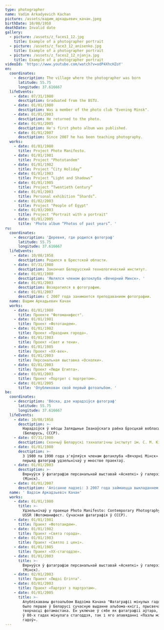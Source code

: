 ```yaml
---
type: photographer
name: Vadim Arkadyevich Kachan
picture: /assets/вадим_аркадьевич_качан.jpeg
birthDate: 10/08/1958
deathDate: Invalid date
gallery:
  - picture: /assets/z_faces1_12.jpg
    title: Example of a photographer portrait
  - picture: /assets/z_face3_12_anisenko.jpg
    title: Example of a photographer portrait
  - picture: /assets/z_faces2_12_njanja.jpg
    title: Example of a photographer portrait
videoId: 'https://www.youtube.com/watch?v=odP4XhcHZoY'
en:
  coordinates:
    - description: The village where the photographer was born
      latitude: 55.75
      longitude: 37.616667
  lifeEvents:
    - date: 07/31/1980
      desctiption: Graduated from the BSTU.
    - date: 01/01/1980
      desctiption: Was a member of the photo club "Evening Minsk".
    - date: 01/01/2003
      desctiption: He returned to the photo.
    - date: 01/01/2005
      desctiption: He's first photo album was published.
    - date: 01/01/2007
      desctiption: Since 2007 he has been teaching photography.
  works:
    - date: 01/01/1980
      title: Project Photo Manifesto.
    - date: 01/01/1981
      title: Project "Phototandem"
    - date: 01/01/1982
      title: Project “City Holiday”
    - date: 01/01/1983
      title: Project “Light and Shadows”
    - date: 01/01/1985
      title: Project “Twentieth Century”
    - date: 01/01/2003
      title: Personal exhibition “Shards”.
    - date: 01/02/2003
      title: Project "People of Egypt"
    - date: 01/03/2003
      title: Project "Portrait with a portrait"
    - date: 01/01/2005
      title: 'Photo album “Photos of past years”. '
ru:
  coordinates:
    - description: 'Деревня, где родился фотограф'
      latitude: 55.75
      longitude: 37.616667
  lifeEvents:
    - date: 10/08/1958
      desctiption: Родился в Брестской области.
    - date: 07/31/1980
      desctiption: Закончил Белорусский технологический институт.
    - date: 01/01/1980
      desctiption: 'Являлся членом фотоклуба «Вечерний Минск». '
    - date: 01/01/2003
      desctiption: Возвратился в фотографию.
    - date: 01/01/2007
      desctiption: С 2007 года занимается преподаванием фотографии.
  name: Вадим Аркадьевич Качан
  works:
    - date: 01/01/1980
      title: Проекте "Фотоманифест".
    - date: 01/01/1981
      title: Проект «Фототандем».
    - date: 01/01/1982
      title: Проект «Праздник города».
    - date: 01/01/1983
      title: Проект «Свет и тени».
    - date: 01/01/1985
      title: Проект «ХХ-век».
    - date: 01/01/2003
      title: Персональная выставка «Осколки».
    - date: 02/01/2003
      title: Проект «Люди Египта».
    - date: 03/01/2003
      title: Проект «Портрет с портретом».
    - date: 01/01/2005
      title: 'Опубликован свой первый фотоальбом. '
be:
  coordinates:
    - description: 'Вёска, дзе нарадзіўся фатограф'
      latitude: 55.75
      longitude: 37.616667
  lifeEvents:
    - date: 10/08/1958
      desctiption: >-
        Нарадзіўся ў вёсцы Залядынье Іванаўскага раёна Брэсцкай вобласці
        (Беларусь, СССР).
    - date: 07/31/1980
      desctiption: Скончыў Беларускі тэхналагічны інстытут ім. С. М. Кірава ў Мінску.
    - date: 01/01/1980
      desctiption: >-
        З 1980 па 1990 года з'яўляўся членам фотаклуба «Вячэрні Мінск». У гэты
        перыяд фатограф удзельнічаў у мностве праектаў.
    - date: 01/01/2003
      desctiption: >-
        Вярнуўся ў фатаграфію персанальнай выставай «Аскепкі» ў галерэі «NOVA»
        (Мінск).
    - date: 01/01/2007
      desctiption: 'Апісанне падзеі: З 2007 года займаецца выкладаннем фатаграфіі.'
  name: ' Вадзім Аркадзьевіч Качан'
  works:
    - date: 01/01/1980
      title: >-
        Удзельнічаў у праекце Photo Manifesto: Contemporary Photography in the
        USSR (Фотоманифест. Сучасная фатаграфія ў СССР).
    - date: 01/01/1981
      title: Праект «Фототандем».
    - date: 01/01/1982
      title: Праект «Свята горада».
    - date: 01/01/1983
      title: Праект «Святло і цені».
    - date: 01/01/1985
      title: Праект «ХХ-стагоддзе».
    - date: 01/01/2003
      title: >-
        Вярнуўся ў фатаграфію персанальнай выставай «Аскепкі» ў галерэі «NOVA»
        (Мінск).
    - date: 02/01/2003
      title: Праект «Людзі Егіпта".
    - date: 03/01/2003
      title: Праект «Партрэт з партрэтам».
    - date: 01/01/2005
      title: >-
        Апублікаваны фотоальбом Вадзіма Качана "Фатаграфіі мінулых гадоў». Гэта
        было першае ў Беларусі сучасную выданне альбома-кнігі, прысвечанага
        творчасці фотамастака. Ён уключае ў сябе як фатаграфіі аўтара, зробленыя
        ў 80-х гадах мінулага стагоддзя, так і яго апавяданні «Пазлы мінулых
        гадоў».
---
```


